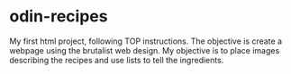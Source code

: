 # odin-recipes
My first html project, following TOP instructions.
The objective is create a webpage using the brutalist web design.
My objective is to place images describing the recipes and use lists to tell the ingredients.
